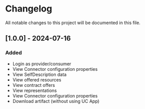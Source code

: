 # Changelog

All notable changes to this project will be documented in this file.

## [1.0.0] - 2024-07-16

### Added

- Login as provider/consumer
- View Connector configuration properties
- View SelfDescription data
- View offered resources
- View contract offers
- View representations
- View Connector configuration properties
- Download artifact (without using UC App)
